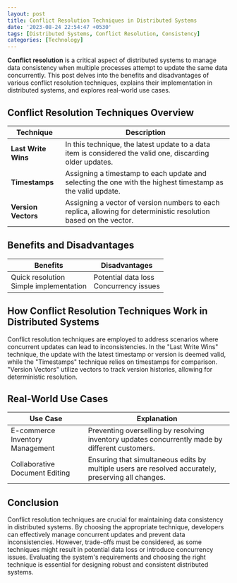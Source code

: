 ```yaml
---
layout: post
title: Conflict Resolution Techniques in Distributed Systems
date: '2023-08-24 22:54:47 +0530'
tags: [Distributed Systems, Conflict Resolution, Consistency]
categories: [Technology]
---
```


**Conflict resolution** is a critical aspect of distributed systems to manage data consistency when multiple processes attempt to update the same data concurrently. This post delves into the benefits and disadvantages of various conflict resolution techniques, explains their implementation in distributed systems, and explores real-world use cases.

## Conflict Resolution Techniques Overview

| Technique         | Description                                                   |
|-------------------|---------------------------------------------------------------|
| **Last Write Wins**| In this technique, the latest update to a data item is considered the valid one, discarding older updates. |
| **Timestamps**    | Assigning a timestamp to each update and selecting the one with the highest timestamp as the valid update. |
| **Version Vectors**| Assigning a vector of version numbers to each replica, allowing for deterministic resolution based on the vector. |

## Benefits and Disadvantages

| Benefits                                | Disadvantages                                |
|-----------------------------------------|----------------------------------------------|
| Quick resolution<br>Simple implementation | Potential data loss<br>Concurrency issues   |

## How Conflict Resolution Techniques Work in Distributed Systems

Conflict resolution techniques are employed to address scenarios where concurrent updates can lead to inconsistencies. In the "Last Write Wins" technique, the update with the latest timestamp or version is deemed valid, while the "Timestamps" technique relies on timestamps for comparison. "Version Vectors" utilize vectors to track version histories, allowing for deterministic resolution.

## Real-World Use Cases

| Use Case                               | Explanation                                 |
|----------------------------------------|---------------------------------------------|
| E-commerce Inventory Management        | Preventing overselling by resolving inventory updates concurrently made by different customers. |
| Collaborative Document Editing         | Ensuring that simultaneous edits by multiple users are resolved accurately, preserving all changes. |

## Conclusion

Conflict resolution techniques are crucial for maintaining data consistency in distributed systems. By choosing the appropriate technique, developers can effectively manage concurrent updates and prevent data inconsistencies. However, trade-offs must be considered, as some techniques might result in potential data loss or introduce concurrency issues. Evaluating the system's requirements and choosing the right technique is essential for designing robust and consistent distributed systems.
